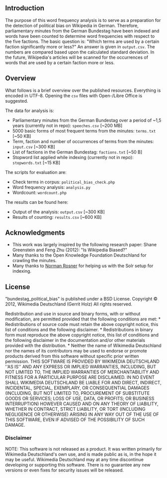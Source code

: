 ## Introduction ##

The purpose of this word frequency analysis is to serve as a preparation for the detection of political bias on Wikipedia in German. Therefore, parliamentary minutes from the German Bundestag have been indexed and words have been counted to determine word frequencies with respect to the five factions. The basic question is: "Which terms are used by a certain faction significantly more or less?" An answer is given in `output.csv`. The numbers are compared based upon the calculated standard deviation. In the future, Wikipedia's articles will be scanned for the occurrences of words that are used by a certain faction more or less.

## Overview ##

What follows is a brief overview over the published resources. Everything is encoded in UTF-8. Opening the `csv` files with Open-/Libre Office is suggested.

The data for analysis is:

* Parliamentary minutes from the German Bundestag over a period of ~1,5 years (currently not in repo): `speeches.csv` [~200 MB]
* 5000 basic forms of most frequent terms from the minutes: `terms.txt` [~50 KB]
* Term, faction and number of occurrences of terms from the minutes: `input.csv` [~300 KB]
* List of factions in the German Bundestag: `factions.txt` [~50 B]
* Stopword list applied while indexing (currently not in repo): `stopwords.txt` [~15 KB]

The scripts for evaluation are:

* Check terms in corpus: `political_bias_check.php`
* Word frequency analysis: `analysis.py`
* Wordcount: `wordcount.php`

The results can be found here:

* Output of the analysis: `output.csv` [~300 KB]
* Results of counting: `results.csv` [~600 KB]

## Acknowledgments ##

* This work was largely inspired by the following research paper: Shane Greenstein and Feng Zhu (2012): "Is Wikipedia Biased?"
* Many thanks to the Open Knowledge Foundation Deutschland for crawling the minutes.
* Many thanks to [Norman Rosner](http://rosner.io/) for helping us with the Solr setup for indexing.

## License ##

"bundestag_political_bias" is published under a BSD License.
Copyright © 2012, Wikimedia Deutschland (Gerrit Holz)
All rights reserved.

Redistribution and use in source and binary forms, with or without
modification, are permitted provided that the following conditions are met:
    * Redistributions of source code must retain the above copyright
    notice, this list of conditions and the following disclaimer.
    * Redistributions in binary form must reproduce the above copyright
    notice, this list of conditions and the following disclaimer in the
    documentation and/or other materials provided with the distribution.
    * Neither the name of Wikimedia Deutschland nor the names of its 
    contributors may be used to endorse or promote products derived from 
    this software without specific prior written permission.
THIS SOFTWARE IS PROVIDED BY WIKIMEDIA DEUTSCHLAND ''AS IS'' AND ANY 
EXPRESS OR IMPLIED WARRANTIES, INCLUDING, BUT NOT LIMITED TO, THE IMPLIED 
WARRANTIES OF MERCHANTABILITY AND FITNESS FOR A PARTICULAR PURPOSE ARE 
DISCLAIMED. IN NO EVENT SHALL WIKIMEDIA DEUTSCHLAND BE LIABLE FOR AND 
DIRECT, INDIRECT, INCIDENTAL, SPECIAL, EXEMPLARY, OR CONSEQUENTIAL DAMAGES 
(INCLUDING, BUT NOT LIMITED TO, PROCUREMENT OF SUBSTITUTE GOODS OR SERVICES; 
LOSS OF USE, DATA, OR PROFITS; OR BUSINESS INTERRUPTION) HOWEVER CAUSED AND 
ON ANY THEORY OF LIABILITY, WHETHER IN CONTRACT, STRICT LIABILITY, OR TORT 
(INCLUDING NEGLIGENCE OR OTHERWISE) ARISING IN ANY WAY OUT OF THE USE OF THIS 
SOFTWARE, EVEN IF ADVISED OF THE POSSIBILITY OF SUCH DAMAGE.

### Disclaimer ###

NOTE: This software is not released as a product. It was written primarily for
Wikimedia Deutschland's own use, and is made public as is, in the hope it may
be useful. Wikimedia Deutschland may at any time discontinue developing or
supporting this software. There is no guarantee any new versions or even fixes
for security issues will be released.
